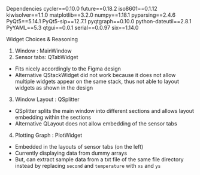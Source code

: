 Dependencies
cycler==0.10.0
future==0.18.2
iso8601==0.1.12
kiwisolver==1.1.0
matplotlib==3.2.0
numpy==1.18.1
pyparsing==2.4.6
PyQt5==5.14.1
PyQt5-sip==12.7.1
pyqtgraph==0.10.0
python-dateutil==2.8.1
PyYAML==5.3
qtgui==0.0.1
serial==0.0.97
six==1.14.0

Widget Choices & Reasoning
1. Window : MainWindow
2. Sensor tabs: QTabWidget
- Fits nicely accordingly to the Figma design
- Alternative QStackWidget did not work because it does not allow multiple widgets appear on the same stack, thus not able to layout widgets as shown in the design
3. Window Layout : QSplitter
- QSplitter splits the main window into different sections and allows layout embedding within the sections
- Alternative QLayout does not allow embedding of the sensor tabs
4. Plotting Graph : PlotWidget
- Embedded in the layouts of sensor tabs (on the left)
- Currently displaying data from dummy arrays
- But, can extract sample data from a txt file of the same file directory instead by replacing `second` and `temperature` with `xs` and `ys`
